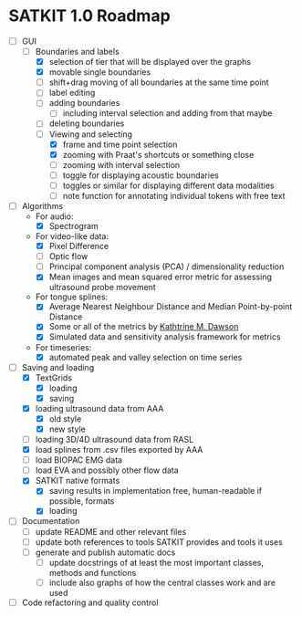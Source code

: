 # SATKIT 1.0 Roadmap

- [ ] GUI
  - [ ] Boundaries and labels
    - [x] selection of tier that will be displayed over the graphs
    - [x] movable single boundaries
    - [ ] shift+drag moving of all boundaries at the same time point
    - [ ] label editing
    - [ ] adding boundaries
      - [ ] including interval selection and adding from that maybe
    - [ ] deleting boundaries
    - [ ] Viewing and selecting
      - [x] frame and time point selection
      - [x] zooming with Praat's shortcuts or something close
      - [ ] zooming with interval selection
      - [ ] toggle for displaying acoustic boundaries
      - [ ] toggles or similar for displaying different data modalities
      - [ ] note function for annotating individual tokens with free text
- [ ] Algorithms
  - For audio:
    - [x] Spectrogram
  - For video-like data:
    - [x] Pixel Difference
    - [ ] Optic flow
    - [ ] Principal component analysis (PCA) / dimensionality reduction
    - [x] Mean images and mean squared error metric for assessing ultrasound probe
      movement
  - For tongue splines:
    - [x] Average Nearest Neighbour Distance and Median Point-by-point Distance
    - [x] Some or all of the metrics by [Kathtrine M.
      Dawson](https://github.com/kdawson2/tshape_analysis)
    - [x] Simulated data and sensitivity analysis framework for metrics
  - For timeseries:
    - [x] automated peak and valley selection on time series
- [ ] Saving and loading
  - [x] TextGrids
    - [x] loading
    - [x] saving
  - [x] loading ultrasound data from AAA
    - [x] old style
    - [x] new style
  - [ ] loading 3D/4D ultrasound data from RASL
  - [x] load splines from .csv files exported by AAA
  - [ ] load BIOPAC EMG data
  - [ ] load EVA and possibly other flow data
  - [x] SATKIT native formats
    - [x] saving results in implementation free, human-readable if possible, formats
    - [x] loading
- [ ] Documentation
  - [ ] update README and other relevant files
  - [ ] update both references to tools SATKIT provides and tools it uses
  - [ ] generate and publish automatic docs
    - [ ] update docstrings of at least the most important classes, methods and functions
    - [ ] include also graphs of how the central classes work and are used
- [ ] Code refactoring and quality control
